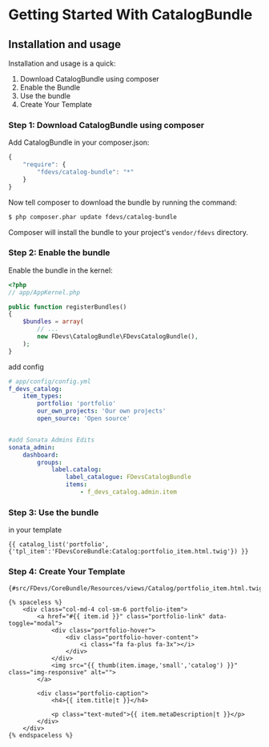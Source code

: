 Getting Started With CatalogBundle
==================================

## Installation and usage

Installation and usage is a quick:

1. Download CatalogBundle using composer
2. Enable the Bundle
3. Use the bundle
4. Create Your Template


### Step 1: Download CatalogBundle using composer

Add CatalogBundle in your composer.json:

```js
{
    "require": {
        "fdevs/catalog-bundle": "*"
    }
}
```

Now tell composer to download the bundle by running the command:

``` bash
$ php composer.phar update fdevs/catalog-bundle
```

Composer will install the bundle to your project's `vendor/fdevs` directory.


### Step 2: Enable the bundle

Enable the bundle in the kernel:

``` php
<?php
// app/AppKernel.php

public function registerBundles()
{
    $bundles = array(
        // ...
        new FDevs\CatalogBundle\FDevsCatalogBundle(),
    );
}
```

add config

``` yaml
# app/config/config.yml
f_devs_catalog:
    item_types:
        portfolio: 'portfolio'
        our_own_projects: 'Our own projects'
        open_source: 'Open source'


#add Sonata Admins Edits
sonata_admin:
    dashboard:
        groups:
            label.catalog:
                label_catalogue: FDevsCatalogBundle
                items:
                    - f_devs_catalog.admin.item
```


### Step 3: Use the bundle

in your template

``` twig
{{ catalog_list('portfolio',{'tpl_item':'FDevsCoreBundle:Catalog:portfolio_item.html.twig'}) }}
```

### Step 4: Create Your Template

``` twig
{#src/FDevs/CoreBundle/Resources/views/Catalog/portfolio_item.html.twig#}

{% spaceless %}
    <div class="col-md-4 col-sm-6 portfolio-item">
        <a href="#{{ item.id }}" class="portfolio-link" data-toggle="modal">
            <div class="portfolio-hover">
                <div class="portfolio-hover-content">
                    <i class="fa fa-plus fa-3x"></i>
                </div>
            </div>
            <img src="{{ thumb(item.image,'small','catalog') }}" class="img-responsive" alt="">
        </a>

        <div class="portfolio-caption">
            <h4>{{ item.title|t }}</h4>

            <p class="text-muted">{{ item.metaDescription|t }}</p>
        </div>
    </div>
{% endspaceless %}
```
